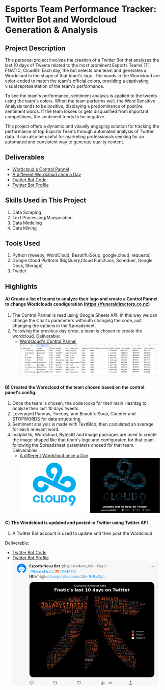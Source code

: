 # Esports Team Performance Tracker: Twitter Bot and Wordcloud Generation & Analysis
## Project Description

This personal project involves the creation of a Twitter Bot that analyzes the last 10 days of Tweets related to the most prominent Esports Teams (T1, FNATIC, Cloud9). Each day, the bot selects one team and generates a Wordcloud in the shape of that team's logo. The words in the Wordcloud are color-coded to match the team's official colors, providing a captivating visual representation of the team's performance.

To see the team's performance, sentiment analysis is applied to the tweets using the team's colors. When the team performs well, the Word Sensitive Analysis tends to be positive, displaying a predominance of positive sentiment words. If the team losses or gets disqualified from important competitions, the sentiment tends to be negative.

This project offers a dynamic and visually engaging solution for tracking the performance of top Esports Teams through automated analysis of Twitter data. It can also be useful for marketing professionals seeking for an automated and consistent way to generate quality content.

## Deliverables

* [Wordcloud's Control Pannel](https://docs.google.com/spreadsheets/d/1MFIte9Rm4hXk713uXG4DOKKg2gwN8S_GJ-tqEwBi3tk/edit#gid=0)
* [A different Wordcloud once a Day](https://github.com/ICereghetti/project_twitter_wordclouds/tree/5baa21324a5e5e0bbfacbb93ea6ea2755713acb8/wordcloud_samples)
* [Twitter Bot Code](https://github.com/ICereghetti/project_twitter_wordclouds/blob/5baa21324a5e5e0bbfacbb93ea6ea2755713acb8/code.py)
* [Twitter Bot Profile](https://twitter.com/EsportsNews_bot)

## Skills Used in This Project
1) Data Scraping
2) Text Processing/Manipulation
3) Data Modeling
4) Data Mining

## Tools Used

1) Python (tweepy, WordCloud, BeautifulSoup, google.cloud, requests)
2) Google Cloud Platform (BigQuery,Cloud Functions, Scheduer, Google Docs, Storage)
3) Twitter


## Highlights
#### A) Create a list of teams to analyze their logo and create a Control Pannel to change Wordclouds condiguration (https://funeraldirectors.co.nz)
1) The Control Pannel is read using Google Sheets API. In this way we can change the Charts parameters withouth changing the code, just changing the options in the Spreadsheet.
2) Following the previous day order, a team is chosen to create the wordcloud.
Deliverable:
   - [Wordcloud's Control Pannel](https://docs.google.com/spreadsheets/d/1MFIte9Rm4hXk713uXG4DOKKg2gwN8S_GJ-tqEwBi3tk/edit#gid=0)
![](https://github.com/ICereghetti/Cereghetti_Portfolio/blob/f4914a3740d8a269d538f12108a96f0d55c125b5/images/project_twitter_wordcloud_1.png)

#### B) Created the Wordcloud of the team chosen based on the control panel's config.
1) Once the team is chosen, the code looks for their main Hashtag to analyze their last 10 days tweets.
2) Leveraged Pandas, Tweepy, and BeautifulSoup, Counter and STOPWORDS for data structuring.
3) Sentiment analysis is made with TextBlob, then calculated an average for each relevant word.
4) matplotlib, Wordcloud, BytesIO and Image packages are used to create the image shaped like that team's logo and configurated for that team following the Spreadsheet parameters chosed for that team.
Deliverables:
   - [A different Wordcloud once a Day](https://github.com/ICereghetti/project_twitter_wordclouds/tree/5baa21324a5e5e0bbfacbb93ea6ea2755713acb8/wordcloud_samples)
![](https://github.com/ICereghetti/Cereghetti_Portfolio/blob/a61458d7ca0c47664b3a89a042f665cda465c7e2/images/project_twitter_wordcloud_3.png)

#### C) The Wordcloud is updated and posted in Twitter using Twitter API
1) A Twitter Bot account is used to update and then post the Wordcloud.

Deliverable:
   - [Twitter Bot Code](https://github.com/ICereghetti/project_twitter_wordclouds/blob/5baa21324a5e5e0bbfacbb93ea6ea2755713acb8/code.py)
   - [Twitter Bot Profile](https://twitter.com/EsportsNews_bot)
![](https://github.com/ICereghetti/Cereghetti_Portfolio/blob/f4914a3740d8a269d538f12108a96f0d55c125b5/images/project_twitter_wordcloud_2.png)
